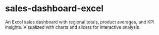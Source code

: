 # sales-dashboard-excel
An Excel sales dashboard with regional totals, product averages, and KPI insights. Visualized with charts and slicers for interactive analysis.
